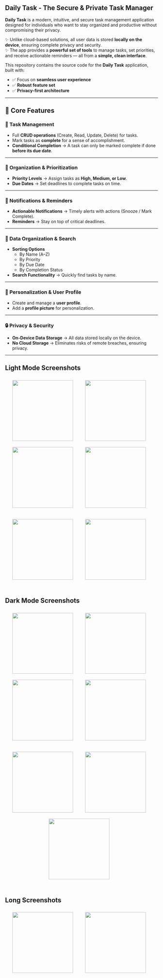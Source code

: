 ## Daily Task - The Secure & Private Task Manager

**Daily Task** is a modern, intuitive, and secure task management application designed for individuals who want to stay organized and productive without compromising their privacy.  

✨ Unlike cloud-based solutions, all user data is stored **locally on the device**, ensuring complete privacy and security.  
✨ The app provides a **powerful set of tools** to manage tasks, set priorities, and receive actionable reminders — all from a **simple, clean interface**.  

This repository contains the source code for the **Daily Task** application, built with:  
- ✅ Focus on **seamless user experience**  
- ✅ **Robust feature set**  
- ✅ **Privacy-first architecture**  

---

## 🚀 Core Features

### 📝 Task Management
- Full **CRUD operations** (Create, Read, Update, Delete) for tasks.  
- Mark tasks as **complete** for a sense of accomplishment.  
- **Conditional Completion** → A task can only be marked complete if done **before its due date**.  

---

### 📌 Organization & Prioritization
- **Priority Levels** → Assign tasks as **High, Medium, or Low**.  
- **Due Dates** → Set deadlines to complete tasks on time.  

---

### 🔔 Notifications & Reminders
- **Actionable Notifications** → Timely alerts with actions (Snooze / Mark Complete).  
- **Reminders** → Stay on top of critical deadlines.  

---

### 📂 Data Organization & Search
- **Sorting Options**  
  - By Name (A–Z)  
  - By Priority  
  - By Due Date  
  - By Completion Status  
- **Search Functionality** → Quickly find tasks by name.  

---

### 👤 Personalization & User Profile
- Create and manage a **user profile**.  
- Add a **profile picture** for personalization.  

---

### 🔒 Privacy & Security
- **On-Device Data Storage** → All data stored locally on the device.  
- **No Cloud Storage** → Eliminates risks of remote breaches, ensuring privacy.  

---




  ## Light Mode Screenshots
<div align="center">
  <img src="daily_task_screenshots/askPermission_lightMode.jpg" width="200" style="margin:10px;" />&nbsp;&nbsp;&nbsp;&nbsp;
  <img src="daily_task_screenshots/homePage_lightMode.jpg" width="200" style="margin:10px;" />&nbsp;&nbsp;&nbsp;&nbsp;
  <img src="daily_task_screenshots/sort_list_lightMode.jpg" width="200" style="margin:10px;" />&nbsp;&nbsp;&nbsp;&nbsp;
  <img src="daily_task_screenshots/addTask_lightMode.jpg" width="200" style="margin:10px;" />&nbsp;&nbsp;&nbsp;&nbsp;
</div>

  <br/> 
  
  <div align="center">
  <img src="daily_task_screenshots/detailPage_lightMode.jpg" width="200" style="margin:10px;" />&nbsp;&nbsp;&nbsp;&nbsp;
  <img src="daily_task_screenshots/editProfile_lightMode.jpg" width="200" style="margin:10px;" />&nbsp;&nbsp;&nbsp;&nbsp;
</div>

<br/>

## Dark Mode Screenshots
<div align="center">
  <img src="daily_task_screenshots/notification.jpg" width="200" style="margin:10px;" />&nbsp;&nbsp;&nbsp;&nbsp;
  <img src="daily_task_screenshots/askPermission_darkMode.jpg" width="200" style="margin:10px;" />&nbsp;&nbsp;&nbsp;&nbsp;
  <img src="daily_task_screenshots/homepage_darkMode.jpg" width="200" style="margin:10px;" />&nbsp;&nbsp;&nbsp;&nbsp;
  <img src="daily_task_screenshots/sortList_darkMode.jpg" width="200" style="margin:10px;" />&nbsp;&nbsp;&nbsp;&nbsp;
</div>

<br/>

<div align="center">
  <img src="daily_task_screenshots/addTask_darkMode.jpg" width="200" style="margin:10px;" />&nbsp;&nbsp;&nbsp;&nbsp;
  <img src="daily_task_screenshots/detailTask_darkMode.jpg" width="200" style="margin:10px;" />&nbsp;&nbsp;&nbsp;&nbsp;
  <img src="daily_task_screenshots/editProfile_darkMode.jpg" width="200" style="margin:10px;" />&nbsp;&nbsp;&nbsp;&nbsp;
</div>

<br/>

## Long Screenshots
<div align="center">
  <img src="daily_task_screenshots/profile_page_lightMode.jpg" width="200" style="margin:10px;" />&nbsp;&nbsp;&nbsp;&nbsp;
  <img src="daily_task_screenshots/profilePage_darkMode.jpg" width="200" style="margin:10px;" />&nbsp;&nbsp;&nbsp;&nbsp;
</div>


